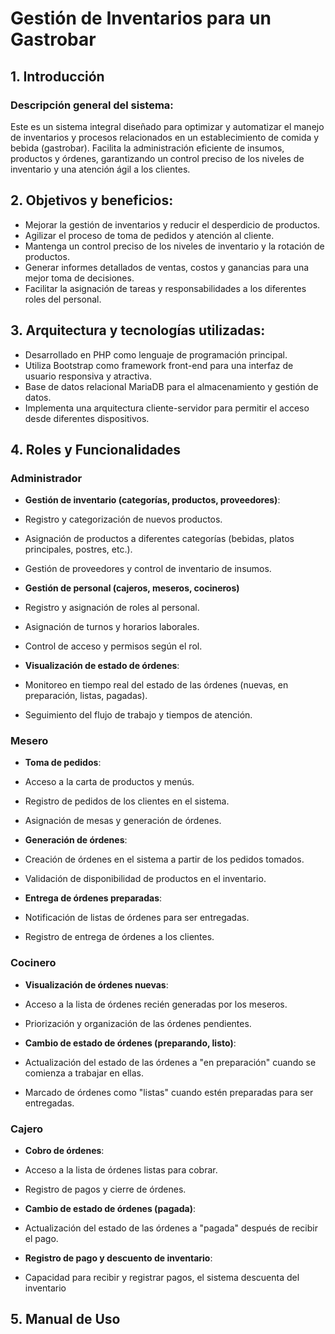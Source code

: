 # Gestión de Inventarios para un Gastrobar

## 1. Introducción
### Descripción general del sistema: 
Este es un sistema integral diseñado para optimizar y automatizar el manejo de inventarios y procesos relacionados en un establecimiento de comida y bebida (gastrobar). Facilita la administración eficiente de insumos, productos y órdenes, garantizando un control preciso de los niveles de inventario y una atención ágil a los clientes.

## 2. Objetivos y beneficios:
- Mejorar la gestión de inventarios y reducir el desperdicio de productos.
- Agilizar el proceso de toma de pedidos y atención al cliente.
- Mantenga un control preciso de los niveles de inventario y la rotación de productos.
- Generar informes detallados de ventas, costos y ganancias para una mejor toma de decisiones.
- Facilitar la asignación de tareas y responsabilidades a los diferentes roles del personal.

## 3. Arquitectura y tecnologías utilizadas:
- Desarrollado en PHP como lenguaje de programación principal.
- Utiliza Bootstrap como framework front-end para una interfaz de usuario responsiva y atractiva.
- Base de datos relacional MariaDB para el almacenamiento y gestión de datos.
- Implementa una arquitectura cliente-servidor para permitir el acceso desde diferentes dispositivos.
  
## 4. Roles y Funcionalidades
### Administrador
- **Gestión de inventario (categorías, productos, proveedores)**:
- Registro y categorización de nuevos productos.
- Asignación de productos a diferentes categorías (bebidas, platos principales, postres, etc.).
- Gestión de proveedores y control de inventario de insumos.
  
- **Gestión de personal (cajeros, meseros, cocineros)**
- Registro y asignación de roles al personal.
- Asignación de turnos y horarios laborales.
- Control de acceso y permisos según el rol.
  
- **Visualización de estado de órdenes**:
- Monitoreo en tiempo real del estado de las órdenes (nuevas, en preparación, listas, pagadas).
- Seguimiento del flujo de trabajo y tiempos de atención.
  
### Mesero
- **Toma de pedidos**:
- Acceso a la carta de productos y menús.
- Registro de pedidos de los clientes en el sistema.
- Asignación de mesas y generación de órdenes.
  
- **Generación de órdenes**:
- Creación de órdenes en el sistema a partir de los pedidos tomados.
- Validación de disponibilidad de productos en el inventario.

- **Entrega de órdenes preparadas**: 
- Notificación de listas de órdenes para ser entregadas.
- Registro de entrega de órdenes a los clientes.

### Cocinero
- **Visualización de órdenes nuevas**:
- Acceso a la lista de órdenes recién generadas por los meseros.
- Priorización y organización de las órdenes pendientes.
  
- **Cambio de estado de órdenes (preparando, listo)**:
- Actualización del estado de las órdenes a "en preparación" cuando se comienza a trabajar en ellas.
- Marcado de órdenes como "listas" cuando estén preparadas para ser entregadas.

### Cajero
- **Cobro de órdenes**:
- Acceso a la lista de órdenes listas para cobrar.
- Registro de pagos y cierre de órdenes.
  
- **Cambio de estado de órdenes (pagada)**:
- Actualización del estado de las órdenes a "pagada" después de recibir el pago.
  
- **Registro de pago y descuento de inventario**:
- Capacidad para recibir y registrar pagos, el sistema descuenta del inventario

## 5. Manual de Uso
